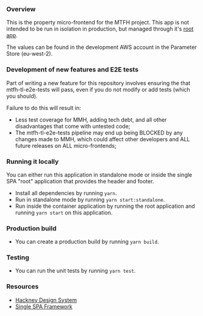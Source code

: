 ### Overview

This is the property micro-frontend for the MTFH project.
This app is not intended to be run in isolation in production, but managed through it's [root app](https://github.com/LBHackney-IT/mtfh-frontend-root).

The values can be found in the development AWS account in the Parameter Store (eu-west-2).

### Development of new features and E2E tests
Part of writing a new feature for this repository involves ensuring the that mtfh-tl-e2e-tests will pass, even if you do not modify or add tests (which you should). 

Failure to do this will result in:

- Less test coverage for MMH, adding tech debt, and all other disadvantages that come with untested code;
- The mtfh-tl-e2e-tests pipeline may end up being BLOCKED by any changes made to MMH, which could affect other developers and ALL future releases on ALL micro-frontends;

### Running it locally

You can either run this application in standalone mode or inside the single SPA "root" application that provides the header and footer.

-   Install all dependencies by running `yarn`.
-   Run in standalone mode by running `yarn start:standalone`.
-   Run inside the container application by running the root application and running `yarn start` on this application.

### Production build

-   You can create a production build by running `yarn build`.

### Testing

-   You can run the unit tests by running `yarn test`.

### Resources

-   [Hackney Design System](https://design-system.hackney.gov.uk/)
-   [Single SPA Framework](https://single-spa.js.org/)